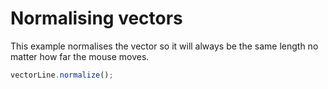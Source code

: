 # Normalising vectors
This example normalises the vector so it will always be the same length no matter how far the mouse moves.
```js
vectorLine.normalize();
```
